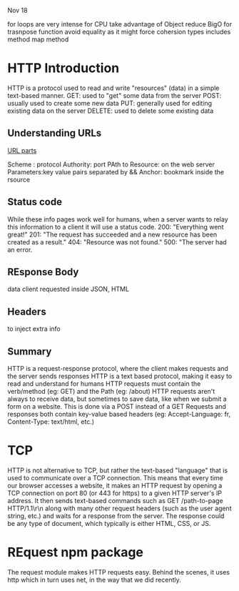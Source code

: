 <!-- @format -->

Nov 18

for loops are very intense for CPU take advantage of Object
reduce BigO
for trasnpose function avoid equality as it might force cohersion types
includes method
map method

# HTTP Introduction

HTTP is a protocol used to read and write "resources" (data) in a simple text-based manner.
GET: used to "get" some data from the server
POST: usually used to create some new data
PUT: generally used for editing existing data on the server
DELETE: used to delete some existing data

## Understanding URLs

[URL parts](https://developer.mozilla.org/en-US/docs/Learn/Common_questions/What_is_a_URL)

Scheme : protocol
Authority: port
PAth to Resource: on the web server
Parameters:key value pairs separated by &&
Anchor: bookmark inside the rsource

## Status code

While these info pages work well for humans, when a server wants to relay this information to a client it will use a status code.
200: "Everything went great!"
201: "The request has succeeded and a new resource has been created as a result."
404: "Resource was not found."
500: "The server had an error.

## REsponse Body

data client requested inside JSON, HTML

## Headers

to inject extra info

## Summary

HTTP is a request-response protocol, where the client makes requests and the server sends responses
HTTP is a text based protocol, making it easy to read and understand for humans
HTTP requests must contain the verb/method (eg: GET) and the Path (eg: /about)
HTTP requests aren't always to receive data, but sometimes to save data, like when we submit a form on a website. This is done via a POST instead of a GET
Requests and responses both contain key-value based headers (eg: Accept-Language: fr, Content-Type: text/html, etc.)

# TCP

HTTP is not alternative to TCP, but rather the text-based "language" that is used to communicate over a TCP connection. This means that every time our browser accesses a website, it makes an HTTP request by opening a TCP connection on port 80 (or 443 for https) to a given HTTP server's IP address. It then sends text-based commands such as GET /path-to-page HTTP/1.1\r\n along with many other request headers (such as the user agent string, etc.) and waits for a response from the server. The response could be any type of document, which typically is either HTML, CSS, or JS.

# REquest npm package

The request module makes HTTP requests easy. Behind the scenes, it uses http which in turn uses net, in the way that we did recently.
